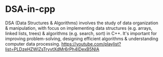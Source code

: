 # DSA-in-cpp
DSA (Data Structures &amp; Algorithms) involves the study of data organization &amp; manipulation, with focus on implementing data structures (e.g. arrays, linked lists, trees) &amp; algorithms (e.g. search, sort) in C++. It's important for improving problem-solving, designing efficient algorithms &amp; understanding computer data processing.
https://youtube.com/playlist?list=PLDzeHZWIZsTryvtXdMr6rPh4IDexB5NIA
